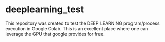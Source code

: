 # deeplearning_test

This repository was created to test the DEEP LEARNING program/process execution in Google Colab. This is an excellent place where one can leverage
the GPU that google provides for free.
